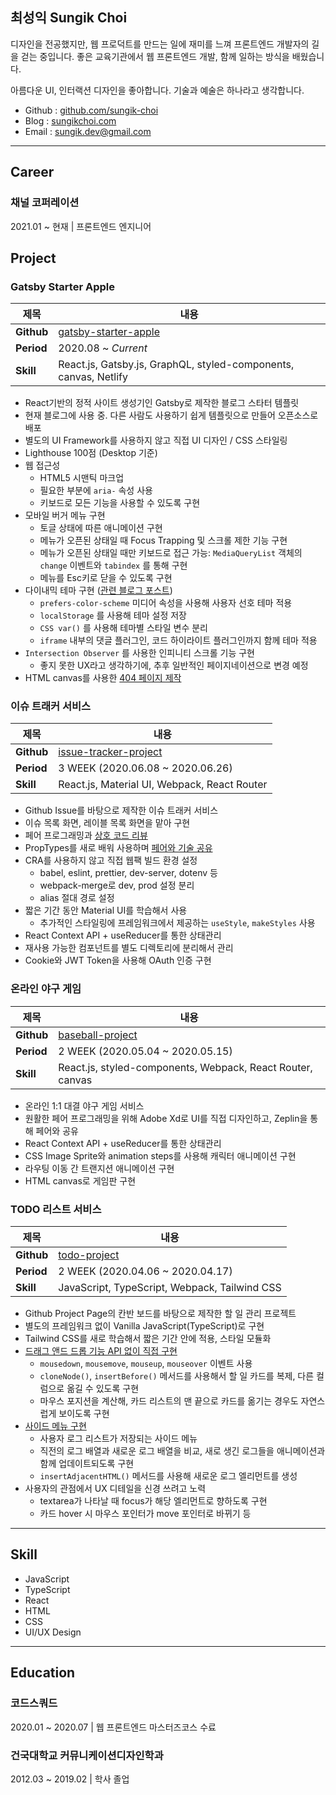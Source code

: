 <section id ="title">

<h1>최성익 <span lang="en" id="eng-title">Sungik Choi</span></h1>
<!-- <span id="time">Updated <time datetime="2020-10-26">2020.10.26</time></span> -->

</section>

<section id="introduce">

<p>디자인을 전공했지만, 웹 프로덕트를 만드는 일에 재미를 느껴 프론트엔드 개발자의 길을 걷는 중입니다. 좋은 교육기관에서 웹 프론트엔드 개발, 함께 일하는 방식을 배웠습니다.</p>

<p>아름다운 UI, 인터랙션 디자인을 좋아합니다. 기술과 예술은 하나라고 생각합니다.</p>

- Github : <a href="https://github.com/sungik-choi" target="_blank">github.com/sungik-choi</a>
- Blog : <a href="https://sungikchoi.com" target="_blank">sungikchoi.com</a>
- Email : <a href="mailto:sungik.dev@gmail.com" target="_blank">sungik.dev@gmail.com</a>

</section>

---

<section id="career">

<h2>Career</h2>

<h3>채널 코퍼레이션</h3>

2021.01 ~ 현재 | 프론트엔드 엔지니어

</section>

<section id="project">

<h2>Project</h2>

<h3>Gatsby Starter Apple</h3>

| 제목       | 내용                                                                                                   |
| ---------- | ------------------------------------------------------------------------------------------------------ |
| **Github** | <a href="https://github.com/sungik-choi/gatsby-starter-apple" target="_blank">gatsby-starter-apple</a> |
| **Period** | 2020.08 ~ *Current*                                                                                    |
| **Skill**  | React.js, Gatsby.js, GraphQL, styled-components, canvas, Netlify                                       |

- React기반의 정적 사이트 생성기인 Gatsby로 제작한 블로그 스타터 템플릿
- 현재 블로그에 사용 중. 다른 사람도 사용하기 쉽게 템플릿으로 만들어 오픈소스로 배포
- 별도의 UI Framework를 사용하지 않고 직접 UI 디자인 / CSS 스타일링
- Lighthouse 100점 (Desktop 기준)
- 웹 접근성
  - HTML5 시맨틱 마크업
  - 필요한 부분에 `aria-` 속성 사용
  - 키보드로 모든 기능을 사용할 수 있도록 구현
- 모바일 버거 메뉴 구현
  - 토글 상태에 따른 애니메이션 구현
  - 메뉴가 오픈된 상태일 때 Focus Trapping 및 스크롤 제한 기능 구현
  - 메뉴가 오픈된 상태일 때만 키보드로 접근 가능: `MediaQueryList` 객체의 `change` 이벤트와 `tabindex` 를 통해 구현
  - 메뉴를 Esc키로 닫을 수 있도록 구현
- 다이내믹 테마 구현 ([관련 블로그 포스트](https://www.sungikchoi.com/blog/gatsby-dark-mode/))
  - `prefers-color-scheme` 미디어 속성을 사용해 사용자 선호 테마 적용
  - `localStorage` 를 사용해 테마 설정 저장
  - `CSS var()` 를 사용해 테마별 스타일 변수 분리
  - `iframe` 내부의 댓글 플러그인, 코드 하이라이트 플러그인까지 함께 테마 적용
- `Intersection Observer` 를 사용한 인피니티 스크롤 기능 구현
  - 좋지 못한 UX라고 생각하기에, 추후 일반적인 페이지네이션으로 변경 예정
- HTML canvas를 사용한 [404 페이지 제작](https://www.sungikchoi.com/404)

### 이슈 트래커 서비스

| 제목       | 내용                                                                                                     |
| ---------- | -------------------------------------------------------------------------------------------------------- |
| **Github** | <a href="https://github.com/sungik-choi/issue-tracker-project" target="_blank">issue-tracker-project</a> |
| **Period** | 3 WEEK (2020.06.08 ~ 2020.06.26)                                                                         |
| **Skill**  | React.js, Material UI, Webpack, React Router                                                             |

- Github Issue를 바탕으로 제작한 이슈 트래커 서비스
- 이슈 목록 화면, 레이블 목록 화면을 맡아 구현
- 페어 프로그래밍과 [상호 코드 리뷰](https://github.com/codesquad-member-2020/issue-tracker-05/pull/38)
- PropTypes를 새로 배워 사용하며 [페어와 기술 공유](https://github.com/codesquad-member-2020/issue-tracker-05/wiki/%5BFE%5D-PropTypes-%EC%82%AC%EC%9A%A9%ED%95%98%EA%B8%B0)
- CRA를 사용하지 않고 직접 웹팩 빌드 환경 설정
  - babel, eslint, prettier, dev-server, dotenv 등
  - webpack-merge로 dev, prod 설정 분리
  - alias 절대 경로 설정
- 짧은 기간 동안 Material UI를 학습해서 사용
  - 추가적인 스타일링에 프레임워크에서 제공하는 `useStyle`, `makeStyles` 사용
- React Context API + useReducer를 통한 상태관리
- 재사용 가능한 컴포넌트를 별도 디렉토리에 분리해서 관리
- Cookie와 JWT Token을 사용해 OAuth 인증 구현

<!-- ### 숙소예약 서비스

| 제목       | 내용                                                                                                                      |
| ---------- | ------------------------------------------------------------------------------------------------------------------------- |
| **Github** | <a href="https://github.com/sungik-choi/airbnb-project" target="_blank">https://github.com/sungik-choi/airbnb-project</a> |
| **Period** | *3WEEK* (2020.05.18 ~ 2020.06.05)                                                                                         |
| **Skill**  | React.js, Webpack, React Router, styled-components                                                                        |

- 에어비앤비 UI를 바탕으로 제작한 숙소예약 서비스
- 시간을 정해두고 드라이버 & 네비게이터를 바꿔가며 페어 프로그래밍
- CRA를 사용하지 않고 직접 웹팩 빌드 환경 설정
- Context API + useReducer 로 상태관리
-->

### 온라인 야구 게임

| 제목       | 내용                                                                                           |
| ---------- | ---------------------------------------------------------------------------------------------- |
| **Github** | <a href="https://github.com/sungik-choi/baseball-project" target="_blank">baseball-project</a> |
| **Period** | 2 WEEK (2020.05.04 ~ 2020.05.15)                                                               |
| **Skill**  | React.js, styled-components, Webpack, React Router, canvas                                     |

- 온라인 1:1 대결 야구 게임 서비스
- 원활한 페어 프로그래밍을 위해 Adobe Xd로 UI를 직접 디자인하고, Zeplin을 통해 페어와 공유
- React Context API + useReducer를 통한 상태관리
- CSS Image Sprite와 animation steps를 사용해 캐릭터 애니메이션 구현
- 라우팅 이동 간 트랜지션 애니메이션 구현
- HTML canvas로 게임판 구현

### TODO 리스트 서비스

| 제목       | 내용                                                                                   |
| ---------- | -------------------------------------------------------------------------------------- |
| **Github** | <a href="https://github.com/sungik-choi/todo-project" target="_blank">todo-project</a> |
| **Period** | 2 WEEK (2020.04.06 ~ 2020.04.17)                                                       |
| **Skill**  | JavaScript, TypeScript, Webpack, Tailwind CSS                                          |

- Github Project Page의 칸반 보드를 바탕으로 제작한 할 일 관리 프로젝트
- 별도의 프레임워크 없이 Vanilla JavaScript(TypeScript)로 구현
- Tailwind CSS를 새로 학습해서 짧은 기간 안에 적용, 스타일 모듈화
- [드래그 앤드 드롭 기능 API 없이 직접 구현](https://github.com/sungik-choi/todo-project/blob/dev/FE/src/ts/components/dragAndDrop.ts)
  - `mousedown`, `mousemove`, `mouseup`, `mouseover` 이벤트 사용
  - `cloneNode()`, `insertBefore()` 메서드를 사용해서 할 일 카드를 복제, 다른 컬럼으로 옮길 수 있도록 구현
  - 마우스 포지션을 계산해, 카드 리스트의 맨 끝으로 카드를 옮기는 경우도 자연스럽게 보이도록 구현
- [사이드 메뉴 구현](https://github.com/sungik-choi/todo-project/blob/dev/FE/src/ts/components/sidemenu.ts)
  - 사용자 로그 리스트가 저장되는 사이드 메뉴
  - 직전의 로그 배열과 새로운 로그 배열을 비교, 새로 생긴 로그들을 애니메이션과 함께 업데이트되도록 구현
  - `insertAdjacentHTML()` 메서드를 사용해 새로운 로그 엘리먼트를 생성
- 사용자의 관점에서 UX 디테일을 신경 쓰려고 노력
  - textarea가 나타날 때 focus가 해당 엘리먼트로 향하도록 구현
  - 카드 hover 시 마우스 포인터가 move 포인터로 바뀌기 등

</section>

---

<section id="skill">

<h2>Skill</h2>

- JavaScript
- TypeScript
- React
- HTML
- CSS
- UI/UX Design

</section>

---

<section id="education">

<h2>Education</h2>

### 코드스쿼드

2020.01 ~ 2020.07 | 웹 프론트엔드 마스터즈코스 수료

### 건국대학교 커뮤니케이션디자인학과

2012.03 ~ 2019.02 | 학사 졸업

</section>
